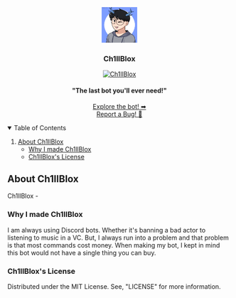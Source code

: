 <!-- Project Logo -->
<p align="center">
 <a href="https://github.com/KingCh1ll/Ch1llBlox">
   <img src="assets/KingCh1ll_IRL.png" alt="Logo" width="80" height="80">
  </a>
   
  <h3 align="center">Ch1llBlox</h3>
  
  <p align="center"> 
   <a href="https://top.gg/bot/763126208149585961">
    <img src="https://top.gg/api/widget/763126208149585961.svg" alt="Ch1llBlox" />
   </a>
   </p>
  
  <h4 align="center">"The last bot you'll ever need!"</h4>
   
  <p align="center">
   <a href="https://github.com/KingCh1ll/Ch1llBlox">Explore the bot! ➡</a>
   <br/>
   <a href="https://github.com/KingCh1ll/Ch1llBlox/issues">Report a Bug! 🐛</a>
 </p>
</p>

<!-- [![E](Image)](Link) -->
   <!-- [![]()]() -->
<!-- Table of Contents -->
<details open="open">
 <summary>Table of Contents</summary>
 <ol>
  <li>
   <a href="#about-ch1llblox">About Ch1llBlox</a>
    <ul>
      <li><a href="#why-i-made-ch1llblox">Why I made Ch1llBlox</a></li>
      <li><a href="#ch1llbloxs-license">Ch1llBlox's License</a></li>
    </ul>
  </li>
 </ol>
</details>
     
<!-- About -->
## About Ch1llBlox
Ch1llBlox -

### Why I made Ch1llBlox
I am always using Discord bots. Whether it's banning a bad actor to listening to music in a VC. But, I always run into a problem and that problem is that most commands cost money. When making my bot, I kept in mind this bot would not have a single thing you can buy.

### Ch1llBlox's License

Distributed under the MIT License. See, "LICENSE" for more information.
